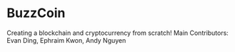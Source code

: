 # BuzzCoin
Creating a blockchain and cryptocurrency from scratch!
Main Contributors: Evan Ding, Ephraim Kwon, Andy Nguyen
